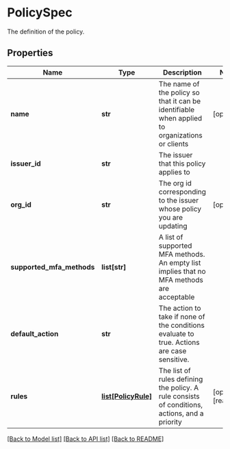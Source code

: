 # PolicySpec

The definition of the policy.
## Properties
Name | Type | Description | Notes
------------ | ------------- | ------------- | -------------
**name** | **str** | The name of the policy so that it can be identifiable when applied to organizations or clients | [optional] 
**issuer_id** | **str** | The issuer that this policy applies to | 
**org_id** | **str** | The org id corresponding to the issuer whose policy you are updating | [optional] 
**supported_mfa_methods** | **list[str]** | A list of supported MFA methods. An empty list implies that no MFA methods are acceptable | 
**default_action** | **str** | The action to take if none of the conditions evaluate to true. Actions are case sensitive. | 
**rules** | [**list[PolicyRule]**](PolicyRule.md) | The list of rules defining the policy. A rule consists of conditions, actions, and a priority | [optional] [readonly] 

[[Back to Model list]](../README.md#documentation-for-models) [[Back to API list]](../README.md#documentation-for-api-endpoints) [[Back to README]](../README.md)


